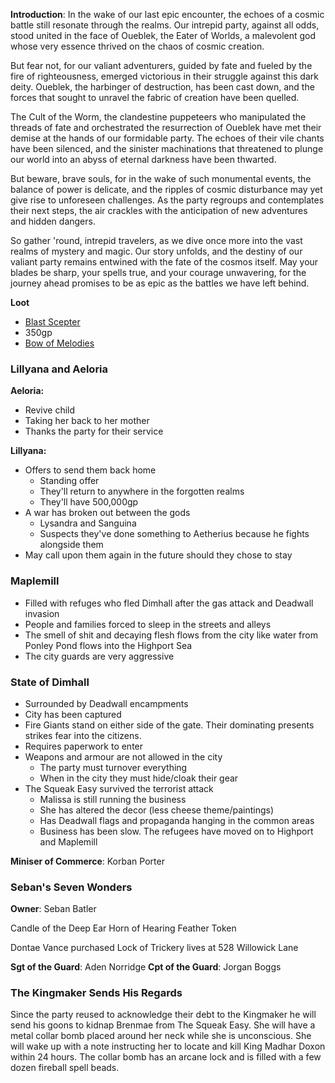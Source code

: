 **Introduction**:
In the wake of our last epic encounter, the echoes of a cosmic battle still resonate through the realms. Our intrepid party, against all odds, stood united in the face of Oueblek, the Eater of Worlds, a malevolent god whose very essence thrived on the chaos of cosmic creation.

But fear not, for our valiant adventurers, guided by fate and fueled by the fire of righteousness, emerged victorious in their struggle against this dark deity. Oueblek, the harbinger of destruction, has been cast down, and the forces that sought to unravel the fabric of creation have been quelled.

The Cult of the Worm, the clandestine puppeteers who manipulated the threads of fate and orchestrated the resurrection of Oueblek have met their demise at the hands of our formidable party. The echoes of their vile chants have been silenced, and the sinister machinations that threatened to plunge our world into an abyss of eternal darkness have been thwarted.

But beware, brave souls, for in the wake of such monumental events, the balance of power is delicate, and the ripples of cosmic disturbance may yet give rise to unforeseen challenges. As the party regroups and contemplates their next steps, the air crackles with the anticipation of new adventures and hidden dangers.

So gather 'round, intrepid travelers, as we dive once more into the vast realms of mystery and magic. Our story unfolds, and the destiny of our valiant party remains entwined with the fate of the cosmos itself. May your blades be sharp, your spells true, and your courage unwavering, for the journey ahead promises to be as epic as the battles we have left behind.

**Loot**
- [Blast Scepter](https://5e.tools/items.html#blast%20scepter_wdmm)
- 350gp
- [Bow of Melodies](https://5e.tools/items.html#bow%20of%20melodies_bmt)

### Lillyana and Aeloria

**Aeloria:**
- Revive child
- Taking her back to her mother
- Thanks the party for their service

**Lillyana:**
- Offers to send them back home
	- Standing offer
	- They'll return to anywhere in the forgotten realms
	- They'll have 500,000gp
- A war has broken out between the gods
	- Lysandra and Sanguina
	- Suspects they've done something to Aetherius because he fights alongside them
- May call upon them again in the future should they chose to stay

### Maplemill

- Filled with refuges who fled Dimhall after the gas attack and Deadwall invasion
- People and families forced to sleep in the streets and alleys
- The smell of shit and decaying flesh flows from the city like water from Ponley Pond flows into the Highport Sea
- The city guards are very aggressive 

### State of Dimhall

- Surrounded by Deadwall encampments
- City has been captured
- Fire Giants stand on either side of the gate. Their dominating presents strikes fear into the citizens.
- Requires paperwork to enter
- Weapons and armour are not allowed in the city
	- The party must turnover everything
	- When in the city they must hide/cloak their gear
- The Squeak Easy survived the terrorist attack
	- Malissa is still running the business
	- She has altered the decor (less cheese theme/paintings)
	- Has Deadwall flags and propaganda hanging in the common areas
	- Business has been slow. The refugees have moved on to Highport and Maplemill

**Miniser of Commerce**: Korban Porter

### Seban's Seven Wonders

**Owner**: Seban Batler

Candle of the Deep
Ear Horn of Hearing
Feather Token

Dontae Vance purchased Lock of Trickery lives at 528 Willowick Lane

**Sgt of the Guard**: Aden Norridge
**Cpt of the Guard**: Jorgan Boggs

### The Kingmaker Sends His Regards

Since the party reused to acknowledge their debt to the Kingmaker he will send his goons to kidnap Brenmae from The Squeak Easy. She will have a metal collar bomb placed around her neck while she is unconscious. She will wake up with a note instructing her to locate and kill King Madhar Doxon within 24 hours. The collar bomb has an arcane lock and is filled with a few dozen fireball spell beads.